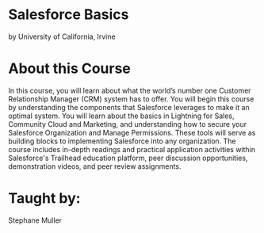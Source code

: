 # Salesforce Basics
by University of California, Irvine


# About this Course
In this course, you will learn about what the world’s number one Customer Relationship Manager (CRM) system has to offer. You will begin this course by understanding the components that Salesforce leverages to make it an optimal system. You will learn about the basics in Lightning for Sales, Community Cloud and Marketing, and understanding how to secure your Salesforce Organization and Manage Permissions. These tools will serve as building blocks to implementing Salesforce into any organization. The course includes in-depth readings and practical application activities within Salesforce's Trailhead education platform, peer discussion opportunities, demonstration videos, and peer review assignments.



# Taught by:
Stephane Muller
